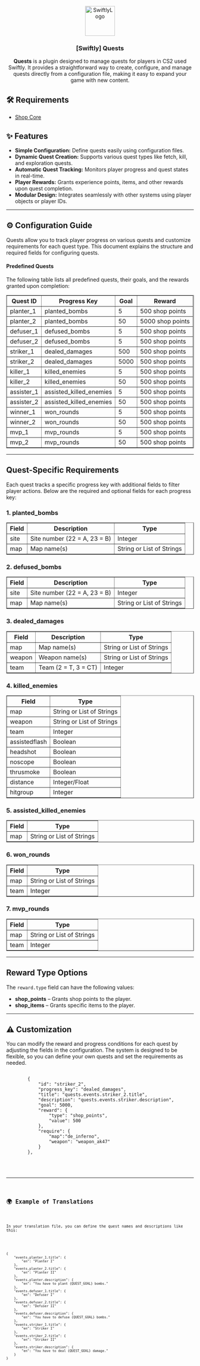 <p align="center">
  <a href="https://github.com/swiftly-solution/swiftly">
    <img src="https://cdn.swiftlycs2.net/swiftly-logo.png" alt="SwiftlyLogo" width="80" height="80">
  </a>

  <h3 align="center">[Swiftly] Quests</h3>

  <p align="center">
    <strong>Quests</strong> is a plugin designed to manage quests for players in CS2 used Swiftly. It provides a straightforward way to create, configure, and manage quests directly from a configuration file, making it easy to expand your game with new content.
    <br/>
  </p>
</p>
    <h2>🛠️ Requirements</h2>
    <ul>
        <li><a href="https://github.com/swiftly-solution/shop-core/releases" target="_blank">Shop Core</a></li>
    </ul>
    <h2>✨ Features</h2>
    <ul>
        <li><strong>Simple Configuration:</strong> Define quests easily using configuration files.</li>
        <li><strong>Dynamic Quest Creation:</strong> Supports various quest types like fetch, kill, and exploration quests.</li>
        <li><strong>Automatic Quest Tracking:</strong> Monitors player progress and quest states in real-time.</li>
        <li><strong>Player Rewards:</strong> Grants experience points, items, and other rewards upon quest completion.</li>
        <li><strong>Modular Design:</strong> Integrates seamlessly with other systems using player objects or player IDs.</li>
    </ul>
    <hr>
    <h2>⚙️ Configuration Guide</h2>
    <p>Quests allow you to track player progress on various quests and customize requirements for each quest type. This document explains the structure and required fields for configuring quests.</p>
    <h4>Predefined Quests</h4>
    <p>The following table lists all predefined quests, their goals, and the rewards granted upon completion:</p>
    <table border="1">
        <thead>
            <tr>
                <th>Quest ID</th>
                <th>Progress Key</th>
                <th>Goal</th>
                <th>Reward</th>
            </tr>
        </thead>
        <tbody>
            <tr>
                <td>planter_1</td>
                <td>planted_bombs</td>
                <td>5</td>
                <td>500 shop points</td>
            </tr>
            <tr>
                <td>planter_2</td>
                <td>planted_bombs</td>
                <td>50</td>
                <td>5000 shop points</td>
            </tr>
            <tr>
                <td>defuser_1</td>
                <td>defused_bombs</td>
                <td>5</td>
                <td>500 shop points</td>
            </tr>
            <tr>
                <td>defuser_2</td>
                <td>defused_bombs</td>
                <td>5</td>
                <td>500 shop points</td>
            </tr>
            <tr>
                <td>striker_1</td>
                <td>dealed_damages</td>
                <td>500</td>
                <td>500 shop points</td>
            </tr>
            <tr>
                <td>striker_2</td>
                <td>dealed_damages</td>
                <td>5000</td>
                <td>500 shop points</td>
            </tr>
            <tr>
                <td>killer_1</td>
                <td>killed_enemies</td>
                <td>5</td>
                <td>500 shop points</td>
            </tr>
            <tr>
                <td>killer_2</td>
                <td>killed_enemies</td>
                <td>50</td>
                <td>500 shop points</td>
            </tr>
            <tr>
                <td>assister_1</td>
                <td>assisted_killed_enemies</td>
                <td>5</td>
                <td>500 shop points</td>
            </tr>
            <tr>
                <td>assister_2</td>
                <td>assisted_killed_enemies</td>
                <td>50</td>
                <td>500 shop points</td>
            </tr>
            <tr>
                <td>winner_1</td>
                <td>won_rounds</td>
                <td>5</td>
                <td>500 shop points</td>
            </tr>
            <tr>
                <td>winner_2</td>
                <td>won_rounds</td>
                <td>50</td>
                <td>500 shop points</td>
            </tr>
            <tr>
                <td>mvp_1</td>
                <td>mvp_rounds</td>
                <td>5</td>
                <td>500 shop points</td>
            </tr>
            <tr>
                <td>mvp_2</td>
                <td>mvp_rounds</td>
                <td>50</td>
                <td>500 shop points</td>
            </tr>
        </tbody>
    </table>
    <hr>
    <h2>Quest-Specific Requirements</h2>
    <p>Each quest tracks a specific progress key with additional fields to filter player actions. Below are the required and optional fields for each progress key:</p>
    <h3>1. planted_bombs</h3>
    <table border="1">
        <thead>
            <tr>
                <th>Field</th>
                <th>Description</th>
                <th>Type</th>
            </tr>
        </thead>
        <tbody>
            <tr>
                <td>site</td>
                <td>Site number (22 = A, 23 = B)</td>
                <td>Integer</td>
            </tr>
            <tr>
                <td>map</td>
                <td>Map name(s)</td>
                <td>String or List of Strings</td>
            </tr>
        </tbody>
    </table>
    <h3>2. defused_bombs</h3>
    <table border="1">
        <thead>
            <tr>
                <th>Field</th>
                <th>Description</th>
                <th>Type</th>
            </tr>
        </thead>
        <tbody>
            <tr>
                <td>site</td>
                <td>Site number (22 = A, 23 = B)</td>
                <td>Integer</td>
            </tr>
            <tr>
                <td>map</td>
                <td>Map name(s)</td>
                <td>String or List of Strings</td>
            </tr>
        </tbody>
    </table>
    <h3>3. dealed_damages</h3>
    <table border="1">
        <thead>
            <tr>
                <th>Field</th>
                <th>Description</th>
                <th>Type</th>
            </tr>
        </thead>
        <tbody>
            <tr>
                <td>map</td>
                <td>Map name(s)</td>
                <td>String or List of Strings</td>
            </tr>
            <tr>
                <td>weapon</td>
                <td>Weapon name(s)</td>
                <td>String or List of Strings</td>
            </tr>
            <tr>
                <td>team</td>
                <td>Team (2 = T, 3 = CT)</td>
                <td>Integer</td>
            </tr>
        </tbody>
    </table>
    <h3>4. killed_enemies</h3>
    <table border="1">
        <thead>
            <tr>
                <th>Field</th>
                <th>Type</th>
            </tr>
        </thead>
        <tbody>
            <tr>
                <td>map</td>
                <td>String or List of Strings</td>
            </tr>
            <tr>
                <td>weapon</td>
                <td>String or List of Strings</td>
            </tr>
            <tr>
                <td>team</td>
                <td>Integer</td>
            </tr>
            <tr>
                <td>assistedflash</td>
                <td>Boolean</td>
            </tr>
            <tr>
                <td>headshot</td>
                <td>Boolean</td>
            </tr>
            <tr>
                <td>noscope</td>
                <td>Boolean</td>
            </tr>
            <tr>
                <td>thrusmoke</td>
                <td>Boolean</td>
            </tr>
            <tr>
                <td>distance</td>
                <td>Integer/Float</td>
            </tr>
            <tr>
                <td>hitgroup</td>
                <td>Integer</td>
            </tr>
        </tbody>
    </table>
    <h3>5. assisted_killed_enemies</h3>
    <table border="1">
        <thead>
            <tr>
                <th>Field</th>
                <th>Type</th>
            </tr>
        </thead>
        <tbody>
            <tr>
                <td>map</td>
                <td>String or List of Strings</td>
            </tr>
        </tbody>
    </table>
    <h3>6. won_rounds</h3>
    <table border="1">
        <thead>
            <tr>
                <th>Field</th>
                <th>Type</th>
            </tr>
        </thead>
        <tbody>
            <tr>
                <td>map</td>
                <td>String or List of Strings</td>
            </tr>
            <tr>
                <td>team</td>
                <td>Integer</td>
            </tr>
        </tbody>
    </table>
    <h3>7. mvp_rounds</h3>
    <table border="1">
        <thead>
            <tr>
                <th>Field</th>
                <th>Type</th>
            </tr>
        </thead>
        <tbody>
            <tr>
                <td>map</td>
                <td>String or List of Strings</td>
            </tr>
            <tr>
                <td>team</td>
                <td>Integer</td>
            </tr>
        </tbody>
    </table>
    <hr>
    <h2>Reward Type Options</h2>
    <p>The <code>reward.type</code> field can have the following values:</p>
    <ul>
        <li><strong>shop_points</strong> – Grants shop points to the player.</li>
        <li><strong>shop_items</strong> – Grants specific items to the player.</li>
    </ul>
    <hr>
    <h2>⚠️ Customization</h2>
    <p>You can modify the reward and progress conditions for each quest by adjusting the fields in the configuration. The system is designed to be flexible, so you can define your own quests and set the requirements as needed.</p>
    <pre><code>
        {
            "id": "striker_2",
            "progress_key": "dealed_damages",
            "title": "quests.events.striker_2.title",
            "description": "quests.events.striker.description",
            "goal": 5000,
            "reward": {
                "type": "shop_points",
                "value": 500
            },
            "require": {
                "map":"de_inferno",
                "weapon": "weapon_ak47"
            }           
        },    
    <code></pre>
    <hr>
    <h2>🌍 Example of Translations</h2>
    <p>In your translation file, you can define the quest names and descriptions like this:</p>
    <pre><code>
{
    "events.planter_1.title": {
        "en": "Planter I"
    },
    "events.planter_2.title": {
        "en": "Planter II"
    },
    "events.planter.description": {
        "en": "You have to plant {QUEST_GOAL} bombs."
    },
    "events.defuser_1.title": {
        "en": "Defuser I"
    },
    "events.defuser_2.title": {
        "en": "Defuser II"
    },
    "events.defuser.description": {
        "en": "You have to defuse {QUEST_GOAL} bombs."
    },
    "events.striker_1.title": {
        "en": "Striker I"
    },
    "events.striker_2.title": {
        "en": "Striker II"
    },
    "events.striker.description": {
        "en": "You have to deal {QUEST_GOAL} damage."
    }
}
    </code></pre>
